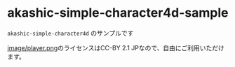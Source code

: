 # akashic-simple-character4d-sample

`akashic-simple-character4d` のサンプルです

[image/player.png](image/player.png)のライセンスはCC-BY 2.1 JPなので、自由にご利用いただけます。
